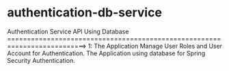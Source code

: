 # authentication-db-service
Authentication Service API Using Database 
==========================================================================> 
1: The Application Manage User Roles and User Account for Authentication.
   The Application using database for Spring Security Authentication.

